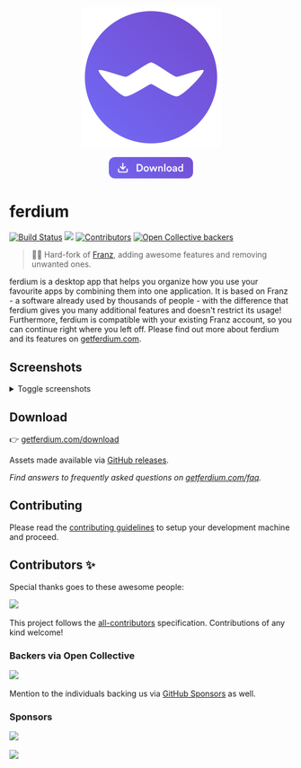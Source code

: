 <p align="center">
    <a href="https://getferdium.com">
      <img src="./build-helpers/images/icon.png" alt="" width="250"/>
    </a>
</p>
<p align="center">
    <a href="https://getferdium.com/download">
      <img src="./branding/download.png" alt="Download" width="150"/>
    </a>
</p>

# ferdium

<p>
<a href="https://github.com/getferdium/ferdium/actions/workflows/builds.yml"><img alt="Build Status" src="https://github.com/getferdium/ferdium/actions/workflows/builds.yml/badge.svg?branch=develop&event=push"></a>
<a title="Crowdin" target="_blank" href="https://crowdin.com/project/getferdium"><img src="https://badges.crowdin.net/getferdium/localized.svg"></a>
<!-- ALL-CONTRIBUTORS-BADGE:START - Do not remove or modify this section -->
<a href='#contributors-'><img src='https://img.shields.io/badge/contributors-256-default.svg?logo=github' alt='Contributors'/></a>
<!-- ALL-CONTRIBUTORS-BADGE:END -->
<a href="#backers-via-opencollective"><img alt="Open Collective backers" src="https://img.shields.io/opencollective/backers/getferdium?logo=open-collective"></a>
</p>

> 🤴🏽 Hard-fork of [Franz](https://github.com/meetfranz/franz), adding awesome features and removing unwanted ones.

ferdium is a desktop app that helps you organize how you use your favourite apps by combining them into one application. It is based on Franz - a software already used by thousands of people - with the difference that ferdium gives you many additional features and doesn't restrict its usage! Furthermore, ferdium is compatible with your existing Franz account, so you can continue right where you left off. Please find out more about ferdium and its features on [getferdium.com](https://getferdium.com).

## Screenshots

<details>
<summary>Toggle screenshots</summary>
<p align="center">
<img alt="Keep all your messaging services in one place." src="./branding/screenshots/hero.png">
<em>"Keep all your messaging services in one place."</em>
<img alt="Order your services with ferdium Workspaces." src="./branding/screenshots/workspaces.png">
<em>"Order your services with ferdium Workspaces."</em>
<img alt="Always keep your Todos list open with ferdium Todos." src="./branding/screenshots/todos.png">
<em>"Always keep your Todos list open with ferdium Todos."</em>
<img alt="Supporting all your services." src="./branding/screenshots/service-store.png">
<em>"Supporting all your services."</em>
</p>
</details>

## Download

👉 [getferdium.com/download](https://getferdium.com/download/)

Assets made available via [GitHub releases](https://github.com/getferdium/ferdium/releases/latest).

_Find answers to frequently asked questions on [getferdium.com/faq](https://getferdium.com/faq/)._

## Contributing

Please read the [contributing guidelines](CONTRIBUTING.md) to setup your development machine and proceed.

## Contributors ✨

Special thanks goes to these awesome people:

<a href="https://github.com/getferdium/ferdium/blob/develop/.all-contributorsrc" target="_blank"><img src="https://opencollective.com/getferdium/contributors.svg?avatarHeight=42&width=890&button=off"></a>

This project follows the [all-contributors](https://github.com/all-contributors/all-contributors) specification. Contributions of any kind welcome!

### Backers via Open Collective

<a href="https://opencollective.com/getferdium#section-contribute" target="_blank"><img src="https://opencollective.com/getferdium/backers.svg?avatarHeight=42&width=890"></a>

Mention to the individuals backing us via [GitHub Sponsors](https://github.com/sponsors/getferdium) as well.

### Sponsors

<p>
  <a href="https://www.digitalocean.com/?refcode=5292301af793">
    <img src="https://getferdium.com/wp-content/uploads/sites/4/2021/09/digitalocean-logo-vector-1-1.svg" height="32px">
  </a>
</p>
<p>
  <a href="https://www.parallels.com/">
    <img src="https://getferdium.com/wp-content/uploads/sites/4/2021/12/Parallels_logo.svg" height="30px">
  </a>
</p>

